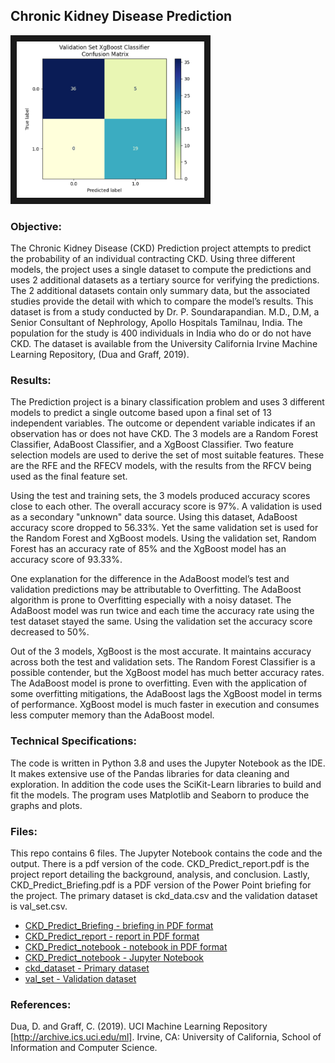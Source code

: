 ## Chronic Kidney Disease Prediction

<img src="./XgBoost.png" 
 width="300" height="250" border="10" />

### Objective:

The Chronic Kidney Disease (CKD) Prediction project attempts to predict the probability of an individual contracting CKD. Using three different models, the project uses a single dataset to compute the predictions and uses 2 additional datasets as a tertiary source for verifying the predictions. The 2 additional datasets contain only summary data, but the associated studies provide the detail with which to compare the model’s results. This dataset is from a study conducted by Dr. P. Soundarapandian. M.D., D.M, a Senior Consultant of Nephrology, Apollo Hospitals Tamilnau, India. The population for the study is 400 individuals in India who do or do not have CKD. The dataset is available from the University California Irvine Machine Learning Repository, (Dua and Graff, 2019).

### Results:

The Prediction project is a binary classification problem and uses 3 different models to predict a single outcome based upon a final set of 13 independent variables. The outcome or dependent variable indicates if an observation has or does not have CKD. The 3 models are a Random Forest Classifier, AdaBoost Classifier, and a XgBoost Classifier. Two feature selection models are used to derive the set of most suitable features. These are the RFE and the RFECV models, with the results from the RFCV being used as the final feature set.

Using the test and training sets, the 3 models produced accuracy scores close to each other. The overall accuracy score is 97%. A validation is used as a secondary "unknown" data source.  Using this dataset, AdaBoost accuracy score dropped to 56.33%. Yet the same validation set is used for the Random Forest and XgBoost models. Using the validation set, Random Forest has an accuracy rate of 85% and the XgBoost model has an accuracy score of 93.33%. 

One explanation for the difference in the AdaBoost model’s test and validation predictions may be attributable to Overfitting. The AdaBoost algorithm is prone to Overfitting especially with a noisy dataset. The AdaBoost model was run twice and each time the accuracy rate using the test dataset stayed the same. Using the validation set the accuracy score decreased to 50%.

Out of the 3 models, XgBoost is the most accurate. It maintains accuracy across both the test and validation sets. The Random Forest Classifier is a possible contender, but the XgBoost model has much better accuracy rates. The AdaBoost model is prone to overfitting. Even with the application of some overfitting mitigations, the AdaBoost lags the XgBoost model in terms of performance. XgBoost model is much faster in execution and consumes less computer memory than the AdaBoost model.

### Technical Specifications:

The code is written in Python 3.8 and uses the Jupyter Notebook as the IDE.  It makes extensive use of the Pandas libraries for data cleaning and exploration.  In addition the code uses the SciKit-Learn libraries to build and fit the models.  The program uses Matplotlib and Seaborn to produce the graphs and plots.

### Files:

This repo contains 6 files.  The Jupyter Notebook contains the code and the output.  There is a pdf version of the code.  CKD_Predict_report.pdf is the project report detailing the background, analysis, and conclusion.  Lastly, CKD_Predict_Briefing.pdf is a PDF version of the Power Point briefing for the project. The primary dataset is ckd_data.csv and the validation dataset is val_set.csv. 

* [CKD_Predict_Briefing - briefing in PDF format](./CKD_Predict_Briefing.pdf)
* [CKD_Predict_report - report in PDF format](./CKD_Predict_report.pdf)
* [CKD_Predict_notebook - notebook in PDF format](./CKD_Predict_notebook.pdf)
* [CKD_Predict_notebook - Jupyter Notebook](./CKD_Predict_notebook.ipynb)
* [ckd_dataset - Primary dataset](./ckd_dataset.csv)
* [val_set - Validation dataset](./val_set.csv)

### References:

Dua, D. and Graff, C. (2019). UCI Machine Learning Repository [http://archive.ics.uci.edu/ml]. Irvine, CA: University of California, School of Information and Computer Science.
